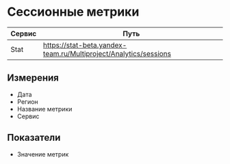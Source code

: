 # Сессионные метрики

| Сервис | Путь |
|---|---|
| Stat | https://stat-beta.yandex-team.ru/Multiproject/Analytics/sessions |

## Измерения
* Дата
* Регион
* Название метрики
* Сервис

## Показатели
* Значение метрик
